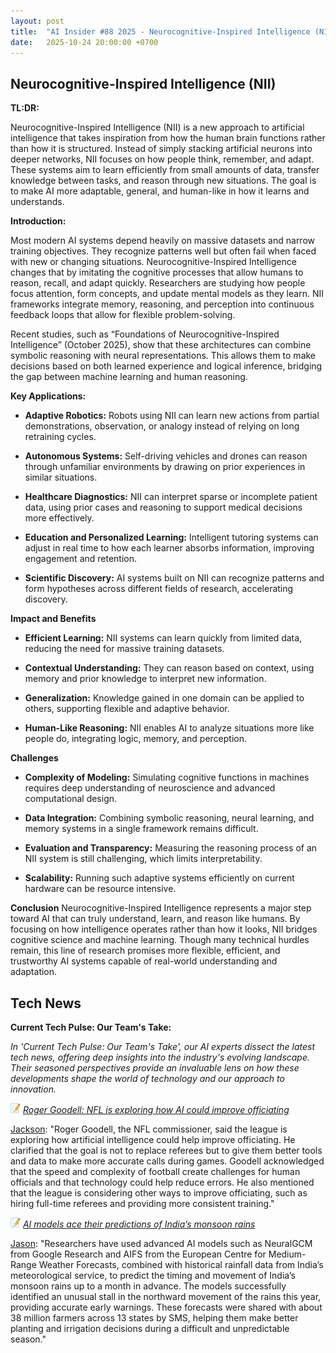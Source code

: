 ```yaml
---
layout: post
title:  "AI Insider #88 2025 - Neurocognitive-Inspired Intelligence (NII)"
date:   2025-10-24 20:00:00 +0700
---
```


## Neurocognitive-Inspired Intelligence (NII)

**TL:DR:**

Neurocognitive-Inspired Intelligence (NII) is a new approach to artificial intelligence that takes inspiration from how the human brain functions rather than how it is structured. Instead of simply stacking artificial neurons into deeper networks, NII focuses on how people think, remember, and adapt. These systems aim to learn efficiently from small amounts of data, transfer knowledge between tasks, and reason through new situations. The goal is to make AI more adaptable, general, and human-like in how it learns and understands.

__Introduction:__

Most modern AI systems depend heavily on massive datasets and narrow training objectives. They recognize patterns well but often fail when faced with new or changing situations. Neurocognitive-Inspired Intelligence changes that by imitating the cognitive processes that allow humans to reason, recall, and adapt quickly. Researchers are studying how people focus attention, form concepts, and update mental models as they learn. NII frameworks integrate memory, reasoning, and perception into continuous feedback loops that allow for flexible problem-solving.

Recent studies, such as “Foundations of Neurocognitive-Inspired Intelligence” (October 2025), show that these architectures can combine symbolic reasoning with neural representations. This allows them to make decisions based on both learned experience and logical inference, bridging the gap between machine learning and human reasoning.

__Key Applications:__

* **Adaptive Robotics:** Robots using NII can learn new actions from partial demonstrations, observation, or analogy instead of relying on long retraining cycles.

* **Autonomous Systems:** Self-driving vehicles and drones can reason through unfamiliar environments by drawing on prior experiences in similar situations.

* **Healthcare Diagnostics:** NII can interpret sparse or incomplete patient data, using prior cases and reasoning to support medical decisions more effectively.

* **Education and Personalized Learning:** Intelligent tutoring systems can adjust in real time to how each learner absorbs information, improving engagement and retention.

* **Scientific Discovery:** AI systems built on NII can recognize patterns and form hypotheses across different fields of research, accelerating discovery.

__Impact and Benefits__

* **Efficient Learning:** NII systems can learn quickly from limited data, reducing the need for massive training datasets.

* **Contextual Understanding:** They can reason based on context, using memory and prior knowledge to interpret new information.

* **Generalization:** Knowledge gained in one domain can be applied to others, supporting flexible and adaptive behavior.

* **Human-Like Reasoning:** NII enables AI to analyze situations more like people do, integrating logic, memory, and perception.

__Challenges__

* **Complexity of Modeling:** Simulating cognitive functions in machines requires deep understanding of neuroscience and advanced computational design.

* **Data Integration:** Combining symbolic reasoning, neural learning, and memory systems in a single framework remains difficult.

* **Evaluation and Transparency:** Measuring the reasoning process of an NII system is still challenging, which limits interpretability.

* **Scalability:** Running such adaptive systems efficiently on current hardware can be resource intensive.

__Conclusion__
Neurocognitive-Inspired Intelligence represents a major step toward AI that can truly understand, learn, and reason like humans. By focusing on how intelligence operates rather than how it looks, NII bridges cognitive science and machine learning. Though many technical hurdles remain, this line of research promises more flexible, efficient, and trustworthy AI systems capable of real-world understanding and adaptation.

## Tech News

__Current Tech Pulse: Our Team's Take:__

*In 'Current Tech Pulse: Our Team's Take', our AI experts dissect the latest tech news, offering deep insights into the industry's evolving landscape. Their seasoned perspectives provide an invaluable lens on how these developments shape the world of technology and our approach to innovation.*


![memo](/assets/images/memo16.png) *[Roger Goodell: NFL is exploring how AI could improve officiating](https://www.msn.com/en-us/news/other/roger-goodell-nfl-is-exploring-how-ai-could-improve-officiating/ar-AA1OZtIc)*

[Jackson](https://www.linkedin.com/in/jackson-cates-315a0b1ab/): "Roger Goodell, the NFL commissioner, said the league is exploring how artificial intelligence could help improve officiating. He clarified that the goal is not to replace referees but to give them better tools and data to make more accurate calls during games. Goodell acknowledged that the speed and complexity of football create challenges for human officials and that technology could help reduce errors. He also mentioned that the league is considering other ways to improve officiating, such as hiring full-time referees and providing more consistent training."

![memo](/assets/images/memo16.png) *[AI models ace their predictions of India’s monsoon rains](https://www.economist.com/science-and-technology/2025/10/22/ai-models-ace-their-predictions-of-indias-monsoon-rains)*

[Jason](https://www.linkedin.com/in/jason-bengtson-b8a9a83b): "Researchers have used advanced AI models such as NeuralGCM from Google Research and AIFS from the European Centre for Medium-Range Weather Forecasts, combined with historical rainfall data from India’s meteorological service, to predict the timing and movement of India’s monsoon rains up to a month in advance. The models successfully identified an unusual stall in the northward movement of the rains this year, providing accurate early warnings. These forecasts were shared with about 38 million farmers across 13 states by SMS, helping them make better planting and irrigation decisions during a difficult and unpredictable season."